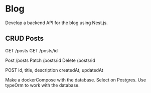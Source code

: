 # Blog

Develop a backend API for the blog using Nest.js.

## CRUD Posts
GET /posts 
GET /posts/id

Post /posts
Patch /posts/id
Delete /posts/id

POST
id,
title,
description
createdAt,
updatedAt

Make a dockerCompose with the database. Select on Postgres.
Use typeOrm to work with the database.
